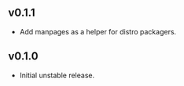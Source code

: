## v0.1.1

- Add manpages as a helper for distro packagers.

## v0.1.0

- Initial unstable release.
